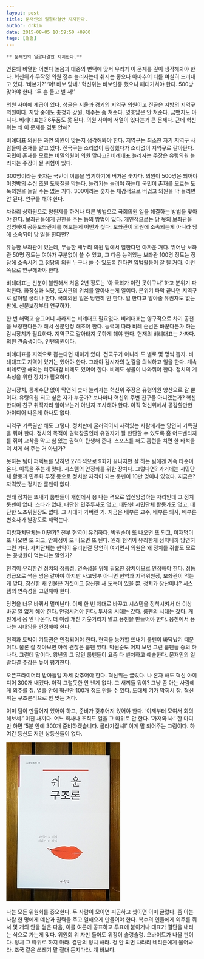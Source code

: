 ```yaml
---
layout: post
title: 문재인의 일괄타결안 지지한다.
author: drkim
date: 2015-08-05 10:59:50 +0900
tags: [컬럼]
---
```

 


    ** 문재인의 일괄타결안 지지한다.**

  


언론의 비열한 어젠다 놀음과 대중의 변덕에 맞서 우리가 이 문제를 깊이 생각해봐야 한다. 혁신위가 무작정 의원 정수 늘리자는데 취지는 좋으나 아마추어 티를 여실히 드러내고 있다. ‘바본가?’ ‘어! 바보 맞네.’ 혁신위는 바보인증 했으니 패대기쳐야 한다. 500방 맞아야 한다. ‘두 손 들고 벌 서!’

  


의원 사이에 계급이 있다. 성골은 서울과 경기의 지역구 의원이고 진골은 지방의 지역구 의원이다. 지방 중에도 충청과 강원, 제주는 좀 쳐준다. 영호남은 안 쳐준다. 금뺏지도 아니다. 비례대표는? 6두품도 못 된다. 의원 사이에 서열이 있다는거 큰 문제다. 근데 혁신위는 왜 이 문제를 검토 안해? 

  


비례대표 의원은 과연 의원이 맞는지 생각해봐야 한다. 지역구는 최소한 자기 지역구 사람들이 존재를 알고 있다. 전국구는 소리없이 등장했다가 소리없이 지역구로 갈아탄다. 국민이 존재를 모르는 비밀의원이 의원 맞다고? 비례대표 늘리자는 주장은 유령의원 늘리자는 주장이 될 위험이 있다.

  


300명이라는 숫자는 국민이 이름을 암기하기에 버거운 숫자다. 의원이 500명은 되어야 이명박의 수십 조원 도둑질을 막는다. 늘리기는 늘려야 하는데 국민이 존재를 모르는 도둑의원을 늘릴 수는 없는 거다. 300이라는 숫자는 체감적으로 버겁고 의원을 막 늘리면 안 된다. 연구를 해야 한다.

  


차라리 상하원으로 양원제를 하거나 다른 방법으로 국회의원 일을 해결하는 방법을 찾아야 한다. 보좌관들에게 권한을 주는 등의 방법이 있다. 개인적으로는 당 몫의 보좌관을 임명하여 공동보좌관제를 해보는게 어떤가 싶다. 보좌관이 의원에 소속되는게 아니라 당에 소속되어 당 일을 한다면?

  


유능한 보좌관이 있는데, 무능한 새누리 의원 밑에서 일한다면 아까운 거다. 뛰어난 보좌관 50명 정도는 여야가 구분없이 쓸 수 있고, 그 다음 능력있는 보좌관 100명 정도는 정당에 소속시켜 그 정당의 의원 누구나 쓸 수 있도록 한다면 입법활동이 잘 될 거다. 이런 쪽으로 연구해봐야 한다.

  


비례대표는 신분이 불안해서 처음 2년 정도는 ‘아 국회가 이런 곳이구나’ 하고 분위기 파악한다. 화장실과 식당, 도서관의 위치를 알아내는게 일이다. 분위기 파악 끝나면 지역구로 갈아탈 궁리나 한다. 국회의원 일은 당연히 안 한다. 일 한다고 알아줄 유권자도 없는 판에. 신분보장부터 연구하자. 

  


한 번 해먹고 슬그머니 사라지는 비례대표 필요없다. 비례대표는 영구적으로 차기 공천을 보장한다든가 해서 신분안정 해조야 한다. 능력에 따라 비례 순번은 바꾼다든가 하는 감시장치가 필요하다. 지역구로 갈아타지 못하게 해야 한다. 현재의 비례대표는 가짜다. 의원 견습생이다. 인턴의원이다. 

  


비례대표를 지역으로 뽑는다면 재미가 있다. 전국구가 아니라 도 별로 몇 명씩 뽑자. 비례대표도 지역이 있기는 있어야 한다. 그래야 감시자의 눈길을 의식하고 일을 한다. 계속 비례로만 해먹는 터주대감 비례도 있어야 한다. 비례도 성골이 나와줘야 한다. 정치의 계속성을 위한 장치가 필요하다. 

  


감시장치, 통제수단 없이 막연히 숫자 늘리자는 혁신위 주장은 유령의원 양산으로 갈 뿐이다. 유령의원 되고 싶은 자가 누군가? 보나마나 혁신위 주변 친구들 아니겠는가? 혁신한다며 친구 취직자리 알아보는거 아닌지 조사해야 한다. 아직 혁신위에서 공감할만한 아이디어 나온게 하나도 없다.

  


지역구 기득권만 해도 그렇다. 정치판에 굴러먹어서 자격있는 사람에게는 당연히 기득권을 줘야 한다. 정치의 목적이 권력창출인데 유권자가 잘 판단할 수 있도록 홈 어드밴티지를 줘야 교착을 막고 힘 있는 권력이 탄생해 준다. 스포츠를 해도 홈런을 치면 한 타석을 더 서게 해 주는 거 아닌가? 

  


못하는 팀이 퍼펙트를 당하면 27타석으로 9회가 끝나지만 잘 하는 팀에겐 계속 타순이 온다. 이득을 주는게 맞다. 시스템의 안정화를 위한 장치다. 그렇다면? 과거에는 시민단체 활동과 민주화 투쟁 등으로 정치할 자격이 되는 룸펜이 10만 명이나 있었다. 지금은? 자격있는 정치판 룸펜이 없다.

  


원래 정치는 뜨내기 룸펜들이 개천에서 용 나는 격으로 입신양명하는 자리인데 그 정치 룸펜이 없다. 스타가 없다. 대단한 민주투사도 없고, 대단한 시민단체 활동가도 없고, 대단한 노조위원장도 없다. 그 시대가 가버린 거. 지금은 배부른 교수, 배부른 의사, 배부른 변호사가 날강도로 해먹는다. 

  


지방자치단체는 어떤가? 전부 현역이 유리하다. 박원순이 또 나오면 또 되고, 이재명이 또 나오면 또 되고, 안희정이 또 나오면 또 된다. 원래 현역이 유리한게 정치니까 당연히 그런 거다. 자치단체는 현역이 유리한걸 당연히 여기면서 의원은 왜 정치를 쥐뿔도 모르는 꽁생원이 먹는다는 말인가?

  


현역이 유리한건 정치의 정통성, 연속성을 위해 필요한 장치이므로 인정해야 한다. 정동영급으로 썩은 넘은 갈아야 하지만 사고당부 아니면 현역과 지역위원장, 보좌관이 먹는게 맞다. 참신한 새 인물은 거짓이고 참신한 새 도둑이 있을 뿐. 정치가 장난이냐? 시스템의 연속성을 고민해야 한다. 

  


당명을 너무 바꿔서 멀미난다. 이제 한 번 제대로 바꾸고 시스템을 정착시켜서 더 이상 바꿀 일 없게 해야 한다. 안정시켜야 한다. 투사의 시대는 갔다. 룸펜의 시대는 갔다. 개천에서 용 안 나온다. 더 이상 개천 기웃거리지 말고 용천을 만들어야 한다. 용천에서 용 나는 시대임을 인정해야 한다. 

  


현역과 토박이 기득권은 인정되어야 한다. 현역을 능가할 뜨내기 룸펜이 바닥났기 때문이다. 물론 잘 찾아보면 아직 괜찮은 룸펜 있다. 박원순도 어찌 보면 그런 룸펜들 중의 하나다. 그런데 말이다. 왕년의 그 많던 룸펜들이 요즘 다 벤처하고 예술한다. 문재인의 일괄타결 주장은 높이 평가한다.

  


오픈프라이머리 받아들일 자세 갖추어야 한다. 혁신위는 글렀다. 나 혼자 해도 혁신 아이디어 300개 내겠다. 아직 그럴듯한 안 낸게 없다. 그 새끼들 뭐야? 그냥 좀 아는 사람에게 외주를 줘. 열흘 안에 혁신안 100개 정도 만들 수 있다. 도대체 기가 막혀서 참. 혁신위는 구조론적으로 안 맞는 거다. 

  


이미 팀이 만들어져 있어야 하고, 준비가 갖추어져 있어야 한다. ‘이제부터 모여서 회의해보세.’ 미친 새끼다. 어느 회사나 조직도 일을 그 따위로 안 한다. ‘가져와 봐.’ 한 마디만 하면 ‘5분 안에 300개 준비하겠습니다. 골라가집셔!’ 이게 말 되어주는 그림이다. 하여간 등신도 저런 상등신들이 없다. 

  


  



 

![](/files/attach/images/199/016/612/DSC01488.JPG) 

  


나는 모든 위원회를 증오한다. 두 사람이 모이면 피곤하고 셋이면 이미 글렀다. 좀 아는 사람 한 명에게 예산과 권력을 주고 일해오게 만들어야 한다. 복수의 인물에게 외주를 줘서 몇 개의 안을 얻은 다음, 이를 여론에 공표하고 투표에 붙이거나 대표가 결단을 내리는 식으로 가는게 맞다. 위원회 위 자만 들어도 위장이 술렁술렁. 오바이트가 나올 판이다. 정치 그 따위로 하지 마라. 결단의 정치 해라. 정 안 되면 차라리 네티즌에게 물어봐라. 조국 같은 쓰레기 말 절대 듣지마라. 걔 바보다.
